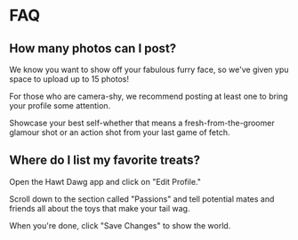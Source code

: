 # FAQ

## How many photos can I post?

We know you want to show off your fabulous furry face, so we've given ypu space to upload up to 15 photos!

For those who are camera-shy, we recommend posting at least one to bring your profile some attention.

Showcase your best self-whether that means a fresh-from-the-groomer glamour shot or an action shot from your last game of fetch.

## Where do I list my favorite treats?

Open the Hawt Dawg app and click on "Edit Profile."

Scroll down to the section called "Passions" and tell potential mates and friends all about the toys that make your tail wag.

When you're done, click "Save Changes" to show the world.